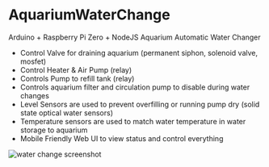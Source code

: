 # AquariumWaterChange
Arduino + Raspberry Pi Zero + NodeJS Aquarium Automatic Water Changer

* Control Valve for draining aquarium (permanent siphon, solenoid valve, mosfet)
* Control Heater & Air Pump (relay)
* Controls Pump to refill tank (relay)
* Controls aquarium filter and circulation pump to disable during water changes
* Level Sensors are used to prevent overfilling or running pump dry (solid state optical water sensors)
* Temperature sensors are used to match water temperature in water storage to aquarium
* Mobile Friendly Web UI to view status and control everything

![water change screenshot](https://user-images.githubusercontent.com/3945391/93692534-0b612b80-faba-11ea-911a-801d13805aa1.png)

